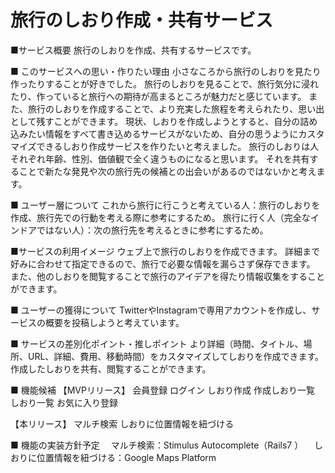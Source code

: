 # 旅行のしおり作成・共有サービス

■サービス概要
旅行のしおりを作成、共有するサービスです。

■ このサービスへの思い・作りたい理由
小さなころから旅行のしおりを見たり作ったりすることが好きでした。
旅行のしおりを見ることで、旅行気分に浸れたり、作っていると旅行への期待が高まるところが魅力だと感じています。
また、旅行のしおりを作成することで、より充実した旅程を考えられたり、思い出として残すことができます。
現状、しおりを作成しようとすると、自分の詰め込みたい情報をすべて書き込めるサービスがないため、自分の思うようにカスタマイズできるしおり作成サービスを作りたいと考えました。
旅行のしおりは人それぞれ年齢、性別、価値観で全く違うものになると思います。
それを共有することで新たな発見や次の旅行先の候補との出会いがあるのではないかと考えます。

■ ユーザー層について
これから旅行に行こうと考えている人：旅行のしおりを作成、旅行先での行動を考える際に参考にするため。
旅行に行く人（完全なインドアではない人）：次の旅行先を考えるときに参考にするため。

■サービスの利用イメージ
ウェブ上で旅行のしおりを作成できます。
詳細まで好みに合わせて指定できるので、旅行で必要な情報を漏らさず保存できます。
また、他のしおりを閲覧することで旅行のアイデアを得たり情報収集をすることができます。


■ ユーザーの獲得について
TwitterやInstagramで専用アカウントを作成し、サービスの概要を投稿しようと考えています。

■ サービスの差別化ポイント・推しポイント
より詳細（時間、タイトル、場所、URL、詳細、費用、移動時間）をカスタマイズしてしおりを作成できます。
作成したしおりを共有、閲覧することができます。

■ 機能候補
【MVPリリース】
    会員登録
    ログイン
    しおり作成
    作成しおり一覧
    しおり一覧
    お気に入り登録  


【本リリース】
    マルチ検索
    しおりに位置情報を紐づける

■ 機能の実装方針予定
　マルチ検索：Stimulus Autocomplete（Rails7 ）
　しおりに位置情報を紐づける：Google Maps Platform